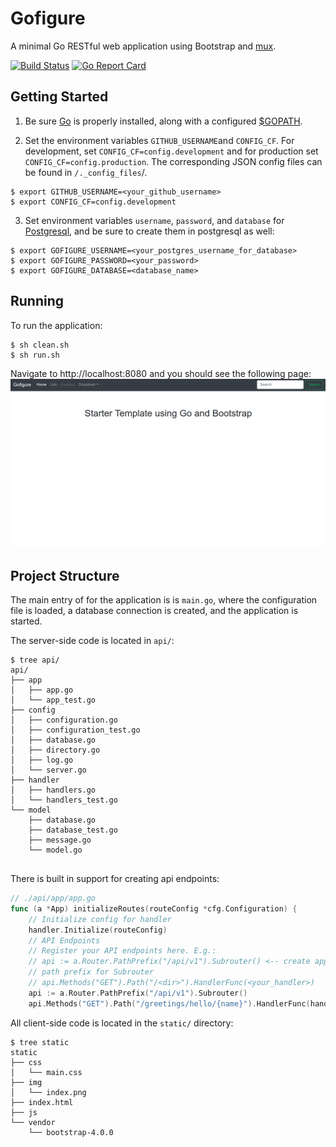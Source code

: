 # Gofigure
A minimal Go RESTful web application using Bootstrap and [mux](https://github.com/gorilla/mux).

[![Build Status](https://travis-ci.org/iamgreggarcia/gofigure.svg?branch=master)](https://travis-ci.org/iamgreggarcia/gofigure)
[![Go Report Card](https://goreportcard.com/badge/github.com/iamgreggarcia/gofigure)](https://goreportcard.com/report/github.com/iamgreggarcia/gofigure)

## Getting Started

1. Be sure [Go](https://golang.org/doc/install) is properly installed, along with a configured [$GOPATH](https://github.com/golang/go/wiki/SettingGOPATH).  

2. Set the environment variables `GITHUB_USERNAME`and `CONFIG_CF`. For development, set `CONFIG_CF=config.development` and for production set `CONFIG_CF=config.production`. The corresponding JSON config files can be found in `/._config_files`/.
```shell
$ export GITHUB_USERNAME=<your_github_username>
$ export CONFIG_CF=config.development
```


3. Set environment variables `username`, `password`, and `database` for [Postgresql](https://www.postgresql.org/), and be sure to create them in postgresql as well:
```shell
$ export GOFIGURE_USERNAME=<your_postgres_username_for_database>
$ export GOFIGURE_PASSWORD=<your_password>
$ export GOFIGURE_DATABASE=<database_name>
```

## Running

To run the application:
```shell
$ sh clean.sh
$ sh run.sh
```
Navigate to http://localhost:8080 and you should see the following page:
![alt tag](index.png)


## Project Structure

The main entry of for the application is is `main.go`, where the configuration
file is loaded, a database connection is created, and the application is started.

The server-side code is located in `api/`:
```shell
$ tree api/
api/
├── app
│   ├── app.go
│   └── app_test.go
├── config
│   ├── configuration.go
│   ├── configuration_test.go
│   ├── database.go
│   ├── directory.go
│   ├── log.go
│   └── server.go
├── handler
│   ├── handlers.go
│   └── handlers_test.go
└── model
    ├── database.go
    ├── database_test.go
    ├── message.go
    └── model.go


```


There is built in support for creating api endpoints:

```go
// ./api/app/app.go
func (a *App) initializeRoutes(routeConfig *cfg.Configuration) {
	// Initialize config for handler
	handler.Initialize(routeConfig)
	// API Endpoints
	// Register your API endpoints here. E.g.:
	// api := a.Router.PathPrefix("/api/v1").Subrouter() <-- create appropriate
	// path prefix for Subrouter
	// api.Methods("GET").Path("/<dir>").HandlerFunc(<your_handler>)
	api := a.Router.PathPrefix("/api/v1").Subrouter()
	api.Methods("GET").Path("/greetings/hello/{name}").HandlerFunc(handler.GetHelloHandler)
```

All client-side code is located in the `static/` directory:
```shell
$ tree static
static
├── css
│   └── main.css
├── img
│   └── index.png
├── index.html
├── js
└── vendor
    └── bootstrap-4.0.0
```

